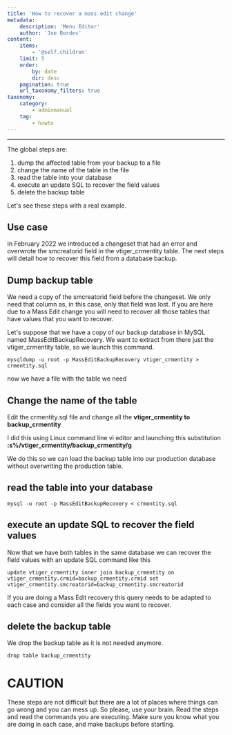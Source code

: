 ```yaml
---
title: 'How to recover a mass edit change'
metadata:
    description: 'Menu Editor'
    author: 'Joe Bordes'
content:
    items:
        - '@self.children'
    limit: 5
    order:
        by: date
        dir: desc
    pagination: true
    url_taxonomy_filters: true
taxonomy:
    category:
        - adminmanual
    tag:
        - howto
---
```

---
The global steps are:

1. dump the affected table from your backup to a file
2. change the name of the table in the file
3. read the table into your database
4. execute an update SQL to recover the field values
5. delete the backup table

Let's see these steps with a real example.

## Use case

In February 2022 we introduced a changeset that had an error and overwrote the smcreatorid field in the vtiger_crmentity table. The next steps will detail how to recover this field from a database backup.

## Dump backup table

We need a copy of the smcreatorid field before the changeset. We only need that column as, in this case, only that field was lost. If you are here due to a Mass Edit change you will need to recover all those tables that have values that you want to recover.

Let's suppose that we have a copy of our backup database in MySQL named MassEditBackupRecovery. We want to extract from there just the vtiger_crmentity table, so we launch this command.

```
mysqldump -u root -p MassEditBackupRecovery vtiger_crmentity > crmentity.sql
```
now we have a file with the table we need

## Change the name of the table

Edit the crmentity.sql file and change all the **vtiger_crmentity to backup_crmentity**

I did this using Linux command line vi editor and launching this substitution **:s%/vtiger_crmentity/backup_crmentity/g**

We do this so we can load the backup table into our production database without overwriting the production table.

## read the table into your database

```
mysql -u root -p MassEditBackupRecovery < crmentity.sql
```

## execute an update SQL to recover the field values

Now that we have both tables in the same database we can recover the field values with an update SQL command like this

```
update vtiger_crmentity inner join backup_crmentity on vtiger_crmentity.crmid=backup_crmentity.crmid set vtiger_crmentity.smcreatorid=backup_crmentity.smcreatorid
```

If you are doing a Mass Edit recovery this query needs to be adapted to each case and consider all the fields you want to recover.

## delete the backup table
We drop the backup table as it is not needed anymore.
```
drop table backup_crmentity
```

# CAUTION

<div class="notices red">
These steps are not difficult but there are a lot of places where things can go wrong and you can mess up. So please, use your brain. Read the steps and read the commands you are executing. Make sure you know what you are doing in each case, and make backups before starting. </div>